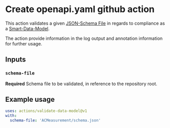 # Create openapi.yaml github action

This action validates a given [JSON-Schema File](https://json-schema.org/) in regards to compliance as a [Smart-Data-Model](https://smartdatamodels.org/). 

The action provide information in the log output and annotation information for further usage.

## Inputs

### `schema-file`

**Required** Schema file to be validated, in reference to the repository root.

## Example usage

```yaml
uses: actions/validate-data-model@v1
with:
  schema-file: 'ACMeasurement/schema.json'
```